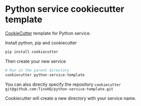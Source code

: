 # Python service cookiecutter template

[CookieCutter](https://cookiecutter.readthedocs.io/en/latest/index.html) template for Python service.

Install python, pip and cookiecutter

```bash
pip install cookiecutter
```

Then create your new service

```bash
# Run in the parent directory
cookiecutter python-service-template
```

You can also directly specify the repository `cookiecutter git@github.com:TinxHQ/python-service-template.git`

Cookiecutter will create a new directory with your service name.
